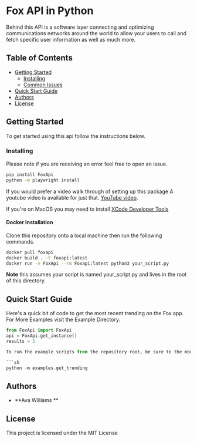 # Fox API in Python

Behind this API is a software layer connecting and optimizing communications networks around the world to allow your users to call and fetch specific user information as well as much more.

## Table of Contents
- [Getting Started](#getting-started)
    - [Installing](#installing)
    - [Common Issues](#common-issues)
- [Quick Start Guide](#quick-start-guide)
- [Authors](#authors)
- [License](#license)

## Getting Started

To get started using this api follow the instructions below.

### Installing

Please note if you are receiving an error feel free to open an issue.

```sh
pip install FoxApi
python -m playwright install
```
If you would prefer a video walk through of setting up this package A youtube video is available for just that. [YouTube video](https://www.youtube.com/).

If you're on MacOS you may need to install [XCode Developer Tools](https://webkit.org/build-tools/)

#### Docker Installation

Clone this repository onto a local machine then run the following commands.

```sh
docker pull foxapi
docker build . -t foxapi:latest
docker run -v FoxApi --rm Foxapi:latest python3 your_script.py
```

**Note** this assumes your script is named your_script.py and lives in the root of this directory.

## Quick Start Guide

Here's a quick bit of code to get the most recent trending on the Fox app. For More Examples visit the Example Directory.

```py
from FoxApi import FoxApi
api = FoxApi.get_instance()
results = 5

To run the example scripts from the repository root, be sure to the module form of python the interpreter

```sh
python -m examples.get_trending
```

## Authors

* **Ava Williams ** 

## License

This project is licensed under the MIT License
